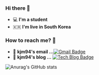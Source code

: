 ### Hi there 👋
 - 💻   **I'm a student**
 - 🇰🇷  **I'm live in South Korea**
### How to reach me? 🤔
- 📮  **kjm94's email ...**[![Gmail Badge](https://img.shields.io/badge/Gmail-d14836?style=flat-square&logo=Gmail&logoColor=white&link=mailto:kjmin0807@gmail.com)](mailto:kjmin0807@gmail.com)
- 📒  **kjm94's blog ...** [![Tech Blog Badge](http://img.shields.io/badge/-Tech%20blog-black?style=flat-square&logo=blogger&logoColor=white&link=https://kjm94.github.io/)](https://kjm94.github.io/)

![Anurag's GitHub stats](https://github-readme-stats.vercel.app/api?username=kjm94&show_icons=true&theme=cobalt)
